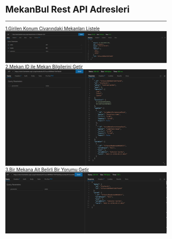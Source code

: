 # MekanBul Rest API Adresleri
---
[1.Girilen Konum Civarındaki Mekanları Listele](https://odev5.berkekim.repl.co/api/mekanlar?enlem=37.7&boylam=35.4)
![](resimler/getadres.PNG)
[2.Mekan ID ile Mekan Bilgilerini Getir](https://odev5.berkekim.repl.co/api/mekanlar/637acec48998eb71847fa628)
![](resimler/getmekan.PNG)
[3.Bir Mekana Ait Belirli Bir Yorumu Getir](https://odev5.berkekim.repl.co/api/mekanlar/637acec48998eb71847fa628/yorumlar/637acecdbaabc6a20018457c)
![](resimler/getyorum.PNG)